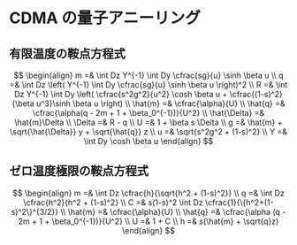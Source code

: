 # CDMA の量子アニーリング

## 有限温度の鞍点方程式

$$
\begin{align}
	m =& \int Dz Y^{-1} \int Dy \cfrac{sg}{u} \sinh \beta u \\
	q =& \int Dz \left( Y^{-1} \int Dy \cfrac{sg}{u} \sinh \beta u \right)^2 \\
	R =& \int Dz Y^{-1} \int Dy \left( \cfrac{s^2g^2}{u^2} \cosh \beta u + \cfrac{(1-s)^2}{\beta u^3}\sinh \beta u \right) \\
	\hat{m} =& \cfrac{\alpha}{U} \\
	\hat{q} =& \cfrac{\alpha(q - 2m + 1 + \beta_0^{-1})}{U^2} \\
	\hat{\Delta} =& \hat{m}\Delta \\
	\Delta =& R - q \\
	U =& 1 + \beta s \Delta \\
	g =& \hat{m} + \sqrt{\hat{\Delta}} y + \sqrt{\hat{q}} z \\
	u =& \sqrt{s^2g^2 + (1-s)^2} \\
	Y =& \int Dy \cosh \beta u
\end{align}
$$


## ゼロ温度極限の鞍点方程式

$$
\begin{align}
	m =& \int Dz \cfrac{h}{\sqrt{h^2 + (1-s)^2}} \\
	q =& \int Dz \cfrac{h^2}{h^2 + (1-s)^2} \\
	C =& s(1-s)^2 \int Dz \cfrac{1}{\{h^2+(1-s)^2\}^{3/2}} \\
	\hat{m} =& \cfrac{\alpha}{U} \\
	\hat{q} =& \cfrac{\alpha (q - 2m + 1 + \beta_0^{-1})}{U^2} \\
	U =& 1 + C \\
	h =& s(\hat{m} + \sqrt{q}z)
\end{align}
$$
